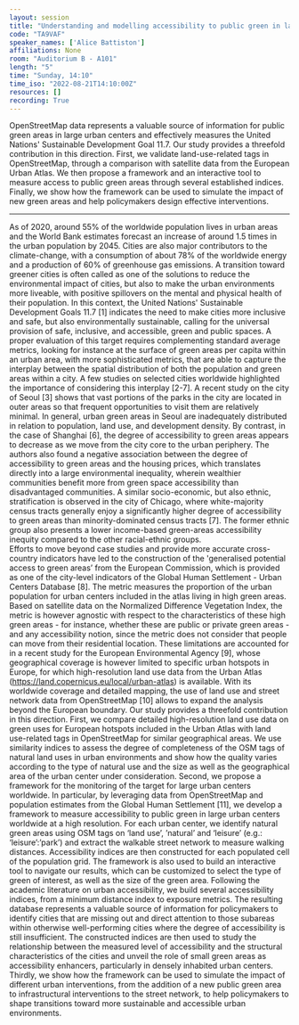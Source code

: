 ```yaml
---
layout: session
title: "Understanding and modelling accessibility to public green in large urban centers using OpenStreetMap data"
code: "TA9VAF"
speaker_names: ['Alice Battiston']
affiliations: None
room: "Auditorium B - A101"
length: "5"
time: "Sunday, 14:10"
time_iso: "2022-08-21T14:10:00Z"
resources: []
recording: True
---
```


OpenStreetMap data represents a valuable source of information for public green areas in large urban centers and effectively measures the United Nations' Sustainable Development Goal 11.7. Our study provides a threefold contribution in this direction. First, we validate land-use-related tags in OpenStreetMap, through a comparison with satellite data from the European Urban Atlas. We then propose a framework and an interactive tool to measure access to public green areas through several established indices. Finally, we show how the framework can be used to simulate the impact of new green areas and help policymakers design effective interventions.

<hr>

As of 2020, around 55% of the worldwide population lives in urban areas and the World Bank estimates forecast an increase of around 1.5 times in the urban population by 2045. Cities are also major contributors to the climate-change, with a consumption of about 78% of the worldwide energy and a production of 60% of greenhouse gas emissions. A transition toward greener cities is often called as one of the solutions to reduce the environmental impact of cities, but also to make the urban environments more liveable, with positive spillovers on the mental and physical health of their population. In this context, the United Nations' Sustainable Development Goals 11.7 [1] indicates the need to make cities more inclusive and safe, but also environmentally sustainable, calling for the universal provision of safe, inclusive, and accessible, green and public spaces.  A proper evaluation of this target requires complementing standard average metrics, looking for instance at the surface of green areas per capita within an urban area, with more sophisticated metrics, that are able to capture the interplay between the spatial distribution of both the population and green areas within a city. 
A few studies on selected cities worldwide highlighted the importance of considering this interplay [2-7].
A recent study on the city of Seoul [3] shows that vast portions of the parks in the city are located in outer areas so that frequent opportunities to visit them are relatively minimal. In general, urban green areas in Seoul are inadequately distributed in relation to population, land use, and development density. By contrast, in the case of Shanghai [6], the degree of accessibility to green areas appears to decrease as we move from the city core to the urban periphery. The authors also found a negative association between the degree of accessibility to green areas and the housing prices, which translates directly into a large environmental inequality, wherein wealthier communities benefit more from green space accessibility than disadvantaged communities. A similar socio-economic, but also ethnic, stratification is observed in the city of Chicago, where white-majority census tracts generally enjoy a significantly higher degree of accessibility to green areas than minority-dominated census tracts [7]. The former ethnic group also presents a lower income-based green-areas accessibility inequity compared to the other racial-ethnic groups.  
Efforts to move beyond case studies and provide more accurate cross-country indicators have led to the construction of the 'generalised potential access to green areas’ from the European Commission, which is provided as one of the city-level indicators of the Global Human Settlement - Urban Centers Database [8]. The metric measures the proportion of the urban population for urban centers included in the atlas living in high green areas. Based on satellite data on the Normalized Difference Vegetation Index, the metric is however agnostic with respect to the characteristics of these high green areas - for instance, whether these are public or private green areas - and any accessibility notion, since the metric does not consider that people can move from their residential location. These limitations are accounted for in a recent study for the European Environmental Agency [9], whose geographical coverage is however limited to specific urban hotspots in Europe, for which high-resolution land use data from the Urban Atlas (https://land.copernicus.eu/local/urban-atlas) is available. 
With its worldwide coverage and detailed mapping, the use of land use and street network data from OpenStreetMap [10] allows to expand the analysis beyond the European boundary. Our study provides a threefold contribution in this direction. First, we compare detailed high-resolution land use data on green uses for European hotspots included in the Urban Atlas with land use-related tags in OpenStreetMap for similar geographical areas. We use similarity indices to assess the degree of completeness of the OSM tags of natural land uses in urban environments and show how the quality varies according to the type of natural use and the size as well as the geographical area of the urban center under consideration. Second, we propose a framework for the monitoring of the target for large urban centers worldwide. In particular, by leveraging data from OpenStreetMap and population estimates from the Global Human Settlement [11], we develop a framework to measure accessibility to public green in large urban centers worldwide at a high resolution. For each urban center, we identify natural green areas using OSM tags on ‘land use’, ’natural’ and ‘leisure’ (e.g.: ‘leisure’:’park’) and extract the walkable street network to measure walking distances. Accessibility indices are then constructed for each populated cell of the population grid. The framework is also used to build an interactive tool to navigate our results, which can be customized to select the type of green of interest, as well as the size of the green area. Following the academic literature on urban accessibility, we build several accessibility indices, from a minimum distance index to exposure metrics. The resulting database represents a valuable source of information for policymakers to identify cities that are missing out and direct attention to those subareas within otherwise well-performing cities where the degree of accessibility is still insufficient. The constructed indices are then used to study the relationship between the measured level of accessibility and the structural characteristics of the cities and unveil the role of small green areas as accessibility enhancers, particularly in densely inhabited urban centers. Thirdly, we show how the framework can be used to simulate the impact of different urban interventions, from the addition of a new public green area to infrastructural interventions to the street network, to help policymakers to shape transitions toward more sustainable and accessible urban environments.

